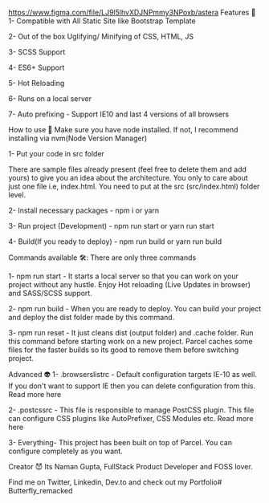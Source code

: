 https://www.figma.com/file/LJ9l5lhvXDJNPmmy3NPoxb/astera
Features 🚀
1- Compatible with All Static Site like Bootstrap Template

2- Out of the box Uglifying/ Minifying of CSS, HTML, JS

3- SCSS Support

4- ES6+ Support

5- Hot Reloading

6- Runs on a local server

7- Auto prefixing - Support IE10 and last 4 versions of all browsers

How to use 🧐
Make sure you have node installed. If not, I recommend installing via nvm(Node Version Manager)

1- Put your code in src folder

There are sample files already present (feel free to delete them and add yours) to give you an idea about the architecture. You only to care about just one file i.e, index.html. You need to put at the src (src/index.html) folder level.

2- Install necessary packages - npm i or yarn

3- Run project (Development) - npm run start or yarn run start

4- Build(If you ready to deploy) - npm run build or yarn run build

Commands available 🛠:
There are only three commands

1- npm run start - It starts a local server so that you can work on your project without any hustle. Enjoy Hot reloading (Live Updates in browser) and SASS/SCSS support.

2- npm run build - When you are ready to deploy. You can build your project and deploy the dist folder made by this command.

3- npm run reset - It just cleans dist (output folder) and .cache folder. Run this command before starting work on a new project. Parcel caches some files for the faster builds so its good to remove them before switching project.

Advanced 👽
1- .browserslistrc - Default configuration targets IE-10 as well. If you don't want to support IE then you can delete configuration from this. Read more here

2- .postcssrc - This file is responsible to manage PostCSS plugin. This file can configure CSS plugins like AutoPrefixer, CSS Modules etc. Read more here

3- Everything- This project has been built on top of Parcel. You can configure completely as you want.

Creator 😈
Its Naman Gupta, FullStack Product Developer and FOSS lover.

Find me on Twitter, Linkedin, Dev.to and check out my Portfolio#   B u t t e r f l y _ r e m a c k e d  
 